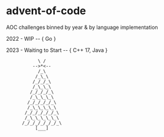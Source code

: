 # advent-of-code

AOC challenges binned by year & by language implementation

2022 - WIP -- { Go }

2023 - Waiting to Start -- { C++ 17, Java }



```
            \ /
          -->*<--
            /_\
           /_\_\
          /_/_/_\
          /_\_\_\
         /_/_/_/_\
         /_\_\_\_\
        /_/_/_/_/_\
        /_\_\_\_\_\
       /_/_/_/_/_/_\
       /_\_\_\_\_\_\
      /_/_/_/_/_/_/_\
           [___]
```
